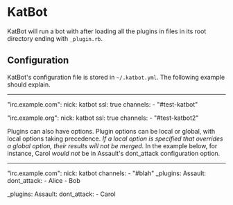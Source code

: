 KatBot
======

KatBot will run a bot with after loading all the plugins in files in its root
directory ending with `_plugin.rb`.

Configuration
-------------

KatBot's configuration file is stored in `~/.katbot.yml`. The following example
should explain.

  ---
  "irc.example.com":
    nick: katbot
    ssl: true
    channels:
    - "#test-katbot"

  "irc.example.org":
    nick: katbot
    ssl: true
    channels:
    - "#test-katbot2"

Plugins can also have options. Plugin options can be local or global, with local
options taking precedence. *If a local option is specified that overrides a
global option, their results will not be merged.* In the example below, for
instance, Carol *would not* be in Assault's dont_attack configuration option.

  ---
  "irc.example.com":
    nick: katbot
    channels:
      - "#blah"
    _plugins:
      Assault:
        dont_attack:
          - Alice
          - Bob

  _plugins:
    Assault:
      dont_attack:
        - Carol
